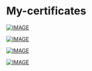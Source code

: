 # My-certificates

[![IMAGE](https://stepik.org/certificate/6aabf21e9728735e327cf589df189b25c9bd0e01.png?resolution=medium)](https://stepik.org/cert/1925010)

[![IMAGE](https://stepik.org/certificate/f8d5122fbf79e9c27a73dfec4a3959767a39414e.png?resolution=medium)](https://stepik.org/cert/1896298)

[![IMAGE](https://stepik.org/certificate/877d0fd50ef605b6c2181fa6508d38ef309fd391.png?resolution=medium)](https://stepik.org/cert/1881579)

[![IMAGE](https://stepik.org/certificate/b03d27b1927c254e68108419ece57f9dab85eb84.png?resolution=medium)](https://stepik.org/cert/1625724)
